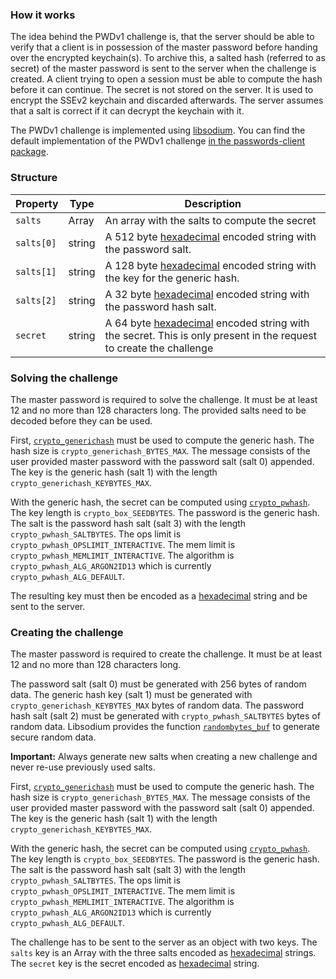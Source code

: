 ### How it works
The idea behind the PWDv1 challenge is, that the server should be able to verify that a client is in possession of the master password before handing over the encrypted keychain(s).
To archive this, a salted hash (referred to as secret) of the master password is sent to the server when the challenge is created.
A client trying to open a session must be able to compute the hash before it can continue.
The secret is not stored on the server.
It is used to encrypt the SSEv2 keychain and discarded afterwards.
The server assumes that a salt is correct if it can decrypt the keychain with it.

The PWDv1 challenge is implemented using [libsodium](https://download.libsodium.org/doc/bindings_for_other_languages).
You can find the default implementation of the PWDv1 challenge [in the passwords-client package](https://git.mdns.eu/nextcloud/passwords-client/blob/master/src/Authorization/Challenge/PWDv1Challenge.js).


### Structure
| Property | Type | Description |
| --- | --- | --- |
| `salts` | Array | An array with the salts to compute the secret |
| `salts[0]` | string | A 512 byte [hexadecimal](https://download.libsodium.org/doc/helpers#hexadecimal-encoding-decoding) encoded string with the password salt. |
| `salts[1]` | string | A 128 byte [hexadecimal](https://download.libsodium.org/doc/helpers#hexadecimal-encoding-decoding) encoded string with the key for the generic hash. |
| `salts[2]` | string | A 32 byte [hexadecimal](https://download.libsodium.org/doc/helpers#hexadecimal-encoding-decoding) encoded string with the password hash salt. |
| `secret`   | string | A 64 byte [hexadecimal](https://download.libsodium.org/doc/helpers#hexadecimal-encoding-decoding) encoded string with the secret. This is only present in the request to create the challenge |


### Solving the challenge
The master password is required to solve the challenge.
It must be at least 12 and no more than 128 characters long.
The provided salts need to be decoded before they can be used.

First, [`crypto_generichash`](https://download.libsodium.org/doc/hashing/generic_hashing#usage) must be used to compute the generic hash.
The hash size is `crypto_generichash_BYTES_MAX`.
The message consists of the user provided master password with the password salt (salt 0) appended.
The key is the generic hash (salt 1) with the length `crypto_generichash_KEYBYTES_MAX`.

With the generic hash, the secret can be computed using [`crypto_pwhash`](https://download.libsodium.org/doc/password_hashing/default_phf#example-1-key-derivation).
The key length is `crypto_box_SEEDBYTES`.
The password is the generic hash.
The salt is the password hash salt (salt 3) with the length `crypto_pwhash_SALTBYTES`.
The ops limit is `crypto_pwhash_OPSLIMIT_INTERACTIVE`.
The mem limit is `crypto_pwhash_MEMLIMIT_INTERACTIVE`.
The algorithm is `crypto_pwhash_ALG_ARGON2ID13` which is currently `crypto_pwhash_ALG_DEFAULT`.

The resulting key must then be encoded as a [hexadecimal](https://download.libsodium.org/doc/helpers#hexadecimal-encoding-decoding) string and be sent to the server.


### Creating the challenge
The master password is required to create the challenge.
It must be at least 12 and no more than 128 characters long.

The password salt (salt 0) must be generated with 256 bytes of random data.
The generic hash key (salt 1) must be generated with `crypto_generichash_KEYBYTES_MAX` bytes of random data.
The password hash salt (salt 2) must be generated with `crypto_pwhash_SALTBYTES` bytes of random data.
Libsodium provides the function [`randombytes_buf`](https://download.libsodium.org/doc/generating_random_data#usage) to generate secure random data.

**Important:** Always generate new salts when creating a new challenge and never re-use previously used salts.

First, [`crypto_generichash`](https://download.libsodium.org/doc/hashing/generic_hashing#usage) must be used to compute the generic hash.
The hash size is `crypto_generichash_BYTES_MAX`.
The message consists of the user provided master password with the password salt (salt 0) appended.
The key is the generic hash (salt 1) with the length `crypto_generichash_KEYBYTES_MAX`.

With the generic hash, the secret can be computed using [`crypto_pwhash`](https://download.libsodium.org/doc/password_hashing/default_phf#example-1-key-derivation).
The key length is `crypto_box_SEEDBYTES`.
The password is the generic hash.
The salt is the password hash salt (salt 3) with the length `crypto_pwhash_SALTBYTES`.
The ops limit is `crypto_pwhash_OPSLIMIT_INTERACTIVE`.
The mem limit is `crypto_pwhash_MEMLIMIT_INTERACTIVE`.
The algorithm is `crypto_pwhash_ALG_ARGON2ID13` which is currently `crypto_pwhash_ALG_DEFAULT`.

The challenge has to be sent to the server as an object with two keys.
The `salts` key is an Array with the three salts encoded as [hexadecimal](https://download.libsodium.org/doc/helpers#hexadecimal-encoding-decoding) strings.
The `secret` key is the secret encoded as [hexadecimal](https://download.libsodium.org/doc/helpers#hexadecimal-encoding-decoding) string.
